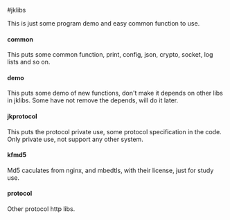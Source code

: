 #jklibs

This is just some program demo and easy common function to use.

#### common
This puts some common function, print, config, json, crypto, socket, log lists and so on.

#### demo
This puts some demo of new functions, don't make it depends on other libs in jklibs.
Some have not remove the depends, will do it later.

#### jkprotocol
This puts the protocol private use, some protocol specification in the code.
Only private use, not support any other system.

#### kfmd5
Md5 caculates from nginx, and mbedtls, with their license, just for study use.

#### protocol
Other protocol http libs.
